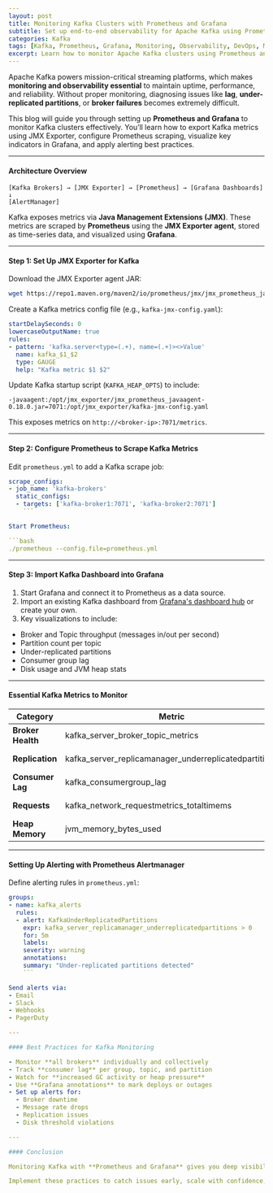 ```yaml
---
layout: post
title: Monitoring Kafka Clusters with Prometheus and Grafana
subtitle: Set up end-to-end observability for Apache Kafka using Prometheus and Grafana
categories: Kafka
tags: [Kafka, Prometheus, Grafana, Monitoring, Observability, DevOps, Metrics, Big Data]
excerpt: Learn how to monitor Apache Kafka clusters using Prometheus and Grafana. This guide covers JMX Exporter setup, essential metrics, Grafana dashboard configuration, and best practices for real-time observability.
---
```

Apache Kafka powers mission-critical streaming platforms, which makes **monitoring and observability essential** to maintain uptime, performance, and reliability. Without proper monitoring, diagnosing issues like **lag**, **under-replicated partitions**, or **broker failures** becomes extremely difficult.

This blog will guide you through setting up **Prometheus and Grafana** to monitor Kafka clusters effectively. You’ll learn how to export Kafka metrics using JMX Exporter, configure Prometheus scraping, visualize key indicators in Grafana, and apply alerting best practices.

---

#### Architecture Overview

```
[Kafka Brokers] → [JMX Exporter] → [Prometheus] → [Grafana Dashboards]
↓
[AlertManager]
```

Kafka exposes metrics via **Java Management Extensions (JMX)**. These metrics are scraped by **Prometheus** using the **JMX Exporter agent**, stored as time-series data, and visualized using **Grafana**.

---

#### Step 1: Set Up JMX Exporter for Kafka

Download the JMX Exporter agent JAR:

```bash
wget https://repo1.maven.org/maven2/io/prometheus/jmx/jmx_prometheus_javaagent/0.18.0/jmx_prometheus_javaagent-0.18.0.jar
```

Create a Kafka metrics config file (e.g., `kafka-jmx-config.yaml`):

```yaml
startDelaySeconds: 0
lowercaseOutputName: true
rules:
- pattern: 'kafka.server<type=(.+), name=(.+)><>Value'
  name: kafka_$1_$2
  type: GAUGE
  help: "Kafka metric $1 $2"
  ```

Update Kafka startup script (`KAFKA_HEAP_OPTS`) to include:

```
-javaagent:/opt/jmx_exporter/jmx_prometheus_javaagent-0.18.0.jar=7071:/opt/jmx_exporter/kafka-jmx-config.yaml
```

This exposes metrics on `http://<broker-ip>:7071/metrics`.

---

#### Step 2: Configure Prometheus to Scrape Kafka Metrics

Edit `prometheus.yml` to add a Kafka scrape job:

```yaml
scrape_configs:
- job_name: 'kafka-brokers'
  static_configs:
  - targets: ['kafka-broker1:7071', 'kafka-broker2:7071']
    ```

Start Prometheus:

```bash
./prometheus --config.file=prometheus.yml
```

---

#### Step 3: Import Kafka Dashboard into Grafana

1. Start Grafana and connect it to Prometheus as a data source.
2. Import an existing Kafka dashboard from [Grafana's dashboard hub](https://grafana.com/grafana/dashboards/721) or create your own.
3. Key visualizations to include:
  - Broker and Topic throughput (messages in/out per second)
  - Partition count per topic
  - Under-replicated partitions
  - Consumer group lag
  - Disk usage and JVM heap stats

---

#### Essential Kafka Metrics to Monitor

| Category              | Metric                                 | Description                          |
|-----------------------|-----------------------------------------|--------------------------------------|
| **Broker Health**     | kafka_server_broker_topic_metrics      | Messages in/out                      |
| **Replication**       | kafka_server_replicamanager_underreplicatedpartitions | Shows unreplicated partitions        |
| **Consumer Lag**      | kafka_consumergroup_lag                | Measures lag per group/topic/partition |
| **Requests**          | kafka_network_requestmetrics_totaltimems | Tracks latency of produce/fetch APIs |
| **Heap Memory**       | jvm_memory_bytes_used                  | Monitors memory usage                |

---

#### Setting Up Alerting with Prometheus Alertmanager

Define alerting rules in `prometheus.yml`:

```yaml
groups:
- name: kafka_alerts
  rules:
  - alert: KafkaUnderReplicatedPartitions
    expr: kafka_server_replicamanager_underreplicatedpartitions > 0
    for: 5m
    labels:
    severity: warning
    annotations:
    summary: "Under-replicated partitions detected"
    ```

Send alerts via:
- Email
- Slack
- Webhooks
- PagerDuty

---

#### Best Practices for Kafka Monitoring

- Monitor **all brokers** individually and collectively
- Track **consumer lag** per group, topic, and partition
- Watch for **increased GC activity or heap pressure**
- Use **Grafana annotations** to mark deploys or outages
- Set up alerts for:
  - Broker downtime
  - Message rate drops
  - Replication issues
  - Disk threshold violations

---

#### Conclusion

Monitoring Kafka with **Prometheus and Grafana** gives you deep visibility into your cluster’s health and performance. From broker throughput to consumer lag, this observability stack ensures your event streaming platform remains **resilient, fast, and production-ready**.

Implement these practices to catch issues early, scale with confidence, and deliver real-time data services with peace of mind.
